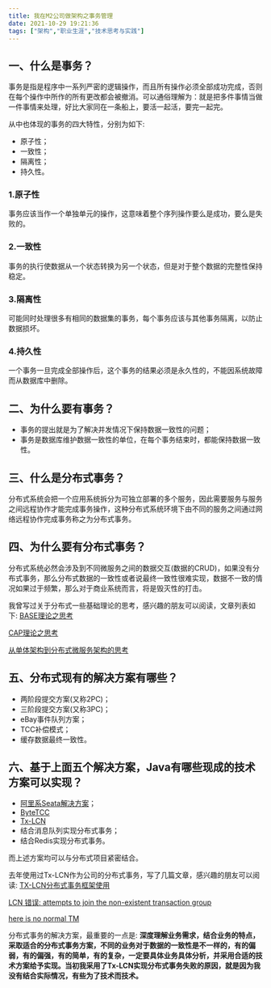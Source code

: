 ```yaml
---
title: 我在M2公司做架构之事务管理
date: 2021-10-29 19:21:36
tags: ["架构","职业生涯","技术思考与实践"]
---
```


## 一、什么是事务？
事务是指是程序中一系列严密的逻辑操作，而且所有操作必须全部成功完成，否则在每个操作中所作的所有更改都会被撤消。可以通俗理解为：就是把多件事情当做一件事情来处理，好比大家同在一条船上，要活一起活，要完一起完。
<!--more-->

从中也体现的事务的四大特性，分别为如下:

- 原子性；
- 一致性；
- 隔离性；
- 持久性。

### 1.原子性
事务应该当作一个单独单元的操作，这意味着整个序列操作要么是成功，要么是失败的。

### 2.一致性
事务的执行使数据从一个状态转换为另一个状态，但是对于整个数据的完整性保持稳定。

### 3.隔离性
可能同时处理很多有相同的数据集的事务，每个事务应该与其他事务隔离，以防止数据损坏。

### 4.持久性
一个事务一旦完成全部操作后，这个事务的结果必须是永久性的，不能因系统故障而从数据库中删除。


## 二、为什么要有事务？
- 事务的提出就是为了解决并发情况下保持数据一致性的问题；
- 事务是数据库维护数据一致性的单位，在每个事务结束时，都能保持数据一致性。


## 三、什么是分布式事务？
分布式系统会把一个应用系统拆分为可独立部署的多个服务，因此需要服务与服务之间远程协作才能完成事务操作，这种分布式系统环境下由不同的服务之间通过网络远程协作完成事务称之为分布式事务。

## 四、为什么要有分布式事务？
分布式系统必然会涉及到不同微服务之间的数据交互(数据的CRUD)，如果没有分布式事务，那么分布式数据的一致性或者说最终一致性很难实现，数据不一致的情况如果过于频繁，那么对于商业系统而言，将是毁灭性的打击。

我曾写过关于分布式一些基础理论的思考，感兴趣的朋友可以阅读，文章列表如下:
[BASE理论之思考](https://youcongtech.com/2021/06/03/BASE%E7%90%86%E8%AE%BA%E4%B9%8B%E6%80%9D%E8%80%83/)

[CAP理论之思考](https://youcongtech.com/2021/06/03/CAP%E7%90%86%E8%AE%BA%E4%B9%8B%E6%80%9D%E8%80%83/)

[从单体架构到分布式微服务架构的思考](https://youcongtech.com/2021/04/17/%E4%BB%8E%E5%8D%95%E4%BD%93%E6%9E%B6%E6%9E%84%E5%88%B0%E5%88%86%E5%B8%83%E5%BC%8F%E5%BE%AE%E6%9C%8D%E5%8A%A1%E6%9E%B6%E6%9E%84%E7%9A%84%E6%80%9D%E8%80%83/)


## 五、分布式现有的解决方案有哪些？
- 两阶段提交方案(又称2PC)；
- 三阶段提交方案(又称3PC)；
- eBay事件队列方案；
- TCC补偿模式；
- 缓存数据最终一致性。

## 六、基于上面五个解决方案，Java有哪些现成的技术方案可以实现？
- [阿里系Seata解决方案](https://github.com/seata/seata)；
- [ByteTCC](https://github.com/liuyangming/ByteTCC)
- [Tx-LCN](https://github.com/codingapi/tx-lcn)
- 结合消息队列实现分布式事务；
- 结合Redis实现分布式事务。

而上述方案均可以与分布式项目紧密结合。

去年使用过Tx-LCN作为公司的分布式事务，写了几篇文章，感兴趣的朋友可以阅读:
[TX-LCN分布式事务框架使用](https://youcongtech.com/2020/09/19/TX-LCN%E5%88%86%E5%B8%83%E5%BC%8F%E4%BA%8B%E5%8A%A1%E6%A1%86%E6%9E%B6%E4%BD%BF%E7%94%A8/)

[LCN 错误: attempts to join the non-existent transaction group](https://youcongtech.com/2020/09/22/LCN-%E9%94%99%E8%AF%AF-attempts-to-join-the-non-existent-transaction-group/)

[here is no normal TM](https://youcongtech.com/2020/09/22/There-is-no-normal-TM/)


分布式事务的解决方案，最重要的一点是:
**深度理解业务需求，结合业务的特点，采取适合的分布式事务方案，不同的业务对于数据的一致性是不一样的，有的偏弱，有的偏强，有的简单，有的复杂，一定要具体业务具体分析，并采用合适的技术方案给予实现。当初我采用了Tx-LCN实现分布式事务失败的原因，就是因为我没有结合实际情况，有些为了技术而技术。**




